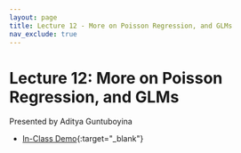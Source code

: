 ```yaml
---
layout: page
title: Lecture 12 - More on Poisson Regression, and GLMs
nav_exclude: true
---
```


# Lecture 12: More on Poisson Regression, and GLMs

Presented by Aditya Guntuboyina

- [In-Class Demo](https://data102.datahub.berkeley.edu/hub/user-redirect/git-pull?repo=https%3A%2F%2Fgithub.com%2Fds-102%2Ffa23-materials&urlpath=tree%2Ffa23-materials%2Flecture%2Flecture12%2FLectureTWELVEData102Fall2023.ipynb&branch=main){:target="_blank"}
